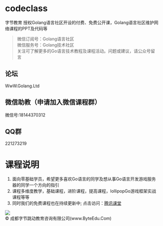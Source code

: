 # codeclass 
字节教育 授权Golang语言社区开设的付费、免费公开课，Golang语言社区维护网络课程的PPT及代码等
>微信订阅号：Golang语言社区<Br/>
>微信服务号：Golang技术社区<Br/>
>关注可了解更多的Go语言技术教程及课程活动。问题或建议，请公众号留言<Br/>

论坛
--------------
WwW.Golang.Ltd

微信助教（申请加入微信课程群）
--------------
微信号:18144370312

QQ群
-----------
221273219

课程说明
=============

<ol>
<li>面向零基础学员，希望更多喜欢Go语言的同学及想从事Go语言开发游戏服务器的同学一个方向的指引</li>
<li>课程多维度教学，基础课程，进阶课程，提高课程，lollipopGo游戏框架实战课程等等</li>
<li>同时我们的免费课程也在持续更新中; 点击访问：<a href="http://gopher.ke.qq.com" title="Title">腾讯课堂</a></li>
</ol>
<img src="https://github.com/Golangltd/codeclass/raw/master/%E7%AC%AC%E4%B8%80%E5%AD%A3%20Go%E8%AF%AD%E8%A8%80%E5%9F%BA%E7%A1%80%E3%80%81%E8%BF%9B%E9%98%B6%E3%80%81%E6%8F%90%E9%AB%98%E8%AF%BE%E7%A8%8B/pic/xuanc.png"/>

 <div class="footer">
        &copy; 成都字节跳动教育咨询有限公司(www.ByteEdu.Com)
 </div>
